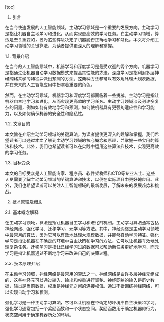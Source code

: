 
[toc]                    
                
                
1. 引言

在当今快速发展的人工智能领域，主动学习领域是一个重要的发展方向。主动学习是指让机器自主地学习和进化，从而实现更高效的学习任务。在主动学习领域，算法是至关重要的，因为这些算法决定了机器能否正确地学习和进化。本文将介绍主动学习领域的关键算法，为读者提供更深入的理解和掌握。

1.1. 背景介绍

在当今的人工智能领域中，机器学习和深度学习是最受欢迎的两个方向。机器学习是指通过让机器自动学习数据模式来提高其性能的方法。深度学习是指利用多层神经网络来学习特征并做出预测的方法。这两种方法都可以有效地处理大规模数据，并在未来的人工智能应用中扮演着重要的角色。

然而，在主动学习领域，机器学习和深度学习都面临着一些挑战。主动学习是指让机器自主地学习和进化，从而实现更高效的学习任务。主动学习领域涉及到许多复杂的问题，例如如何有效地学习和预测，如何使机器具有更强的适应性和学习能力，以及如何确保机器的安全性和隐私性。

1.2. 文章目的

本文旨在介绍主动学习领域的关键算法，为读者提供更深入的理解和掌握。我们希望读者可以通过本文了解到主动学习领域的核心概念和原理，并掌握一些实用的算法和技术。此外，我们也希望读者可以在实践中运用这些算法和技术，实现更高效的学习任务。

1.3. 目标受众

本文的目标受众是人工智能专家、程序员、软件架构师和CTO等专业人士。这些人员需要了解主动学习领域的关键算法和技术，以便在实际项目中更好地应用。此外，我们也希望读者可以关注人工智能领域的最新发展，了解未来的发展趋势和挑战。

2. 技术原理及概念

2.1. 基本概念解释

在主动学习领域，算法是指让机器自主学习和进化的机制。主动学习算法通常包括神经网络、强化学习、迁移学习、元学习等方法。其中，神经网络是主动学习领域中最常用的算法，因为它可以有效地处理大规模数据，并能够自动学习特征。强化学习是指让机器在不确定的环境中自主决策和学习的方法，它可以让机器有效地处理复杂任务。迁移学习是指让已经学习过的数据可以帮助新任务更好地学习，而元学习是指让机器通过不断地学习来改进自己的决策过程。

2.2. 技术原理介绍

在主动学习领域，神经网络是最常用的算法之一。神经网络是由许多层神经元组成的，这些神经元可以通过输入、输出和权重进行调整。神经网络的输入是历史数据，输出是当前数据，权重是神经元之间的连接权值。通过不断训练神经网络，可以实现自动学习和预测。

强化学习是一种主动学习算法，它可以让机器在不确定的环境中自主决策和学习。强化学习通常包括一个奖励函数和一个状态空间。奖励函数用于确定机器的行为，状态空间用于确定机器所处的环境。

